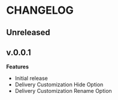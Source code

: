 # CHANGELOG

## Unreleased

## v.0.0.1

**Features**

- Initial release
- Delivery Customization Hide Option
- Delivery Customization Rename Option

